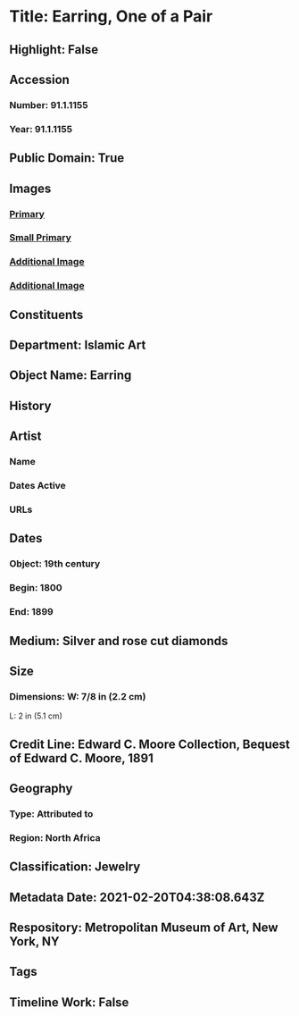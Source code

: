 # Title: Earring, One of a Pair
## Highlight: False
## Accession
### Number: 91.1.1155
### Year: 91.1.1155
## Public Domain: True
## Images
### [Primary](https://images.metmuseum.org/CRDImages/is/original/LC-91_1_1155.jpg)
### [Small Primary](https://images.metmuseum.org/CRDImages/is/web-large/LC-91_1_1155.jpg)
### [Additional Image](https://images.metmuseum.org/CRDImages/is/original/91_1_1155.jpg)
### [Additional Image](https://images.metmuseum.org/CRDImages/is/original/91.1.1155_1159.jpg)
## Constituents
## Department: Islamic Art
## Object Name: Earring
## History
## Artist
### Name
### Dates Active
### URLs
## Dates
### Object: 19th century
### Begin: 1800
### End: 1899
## Medium: Silver and rose cut diamonds
## Size
### Dimensions: W: 7/8 in (2.2 cm)
L: 2 in (5.1 cm)
## Credit Line: Edward C. Moore Collection, Bequest of Edward C. Moore, 1891
## Geography
### Type: Attributed to
### Region: North Africa
## Classification: Jewelry
## Metadata Date: 2021-02-20T04:38:08.643Z
## Respository: Metropolitan Museum of Art, New York, NY
## Tags
## Timeline Work: False